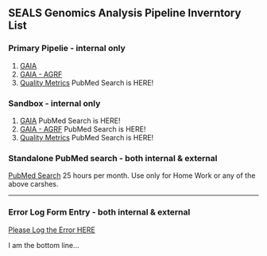 ## SEALS Genomics Analysis Pipeline Inverntory List


### Primary Pipelie - internal only

1. [GAIA](http://192.168.106.132:3838/myapp/)
2. [GAIA - AGRF](http://192.168.106.132:3838/myapp_agrf/)
3. [Quality Metrics](http://192.168.106.199:3838/qc/) PubMed Search is HERE! 

### Sandbox - internal only

1. [GAIA](http://192.168.106.143:3838/myapp/) PubMed Search is HERE! 
2. [GAIA - AGRF](http://192.168.106.143:3838/myapp_agrf/) PubMed Search is HERE! 
3. [Quality Metrics](http://192.168.106.201:3838/qc/) PubMed Search is HERE! 

### Standalone PubMed search - both internal & external

[PubMed Search](https://zhucius.shinyapps.io/pubmed/) 25 hours per month. Use only for Home Work or any of the above carshes. 

----------------------------------------------------------------------------------------------------------------------------
### Error Log Form Entry - both internal & external

[Please Log the Error HERE](https://forms.gle/1QHq86jYwpFt8qqY8)


I am the bottom line... 
